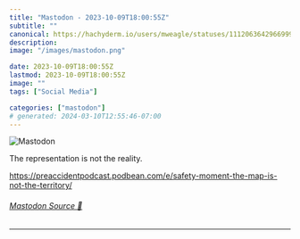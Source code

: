 ```yaml
---
title: "Mastodon - 2023-10-09T18:00:55Z"
subtitle: ""
canonical: https://hachyderm.io/users/mweagle/statuses/111206364296699990
description:
image: "/images/mastodon.png"

date: 2023-10-09T18:00:55Z
lastmod: 2023-10-09T18:00:55Z
image: ""
tags: ["Social Media"]

categories: ["mastodon"]
# generated: 2024-03-10T12:55:46-07:00
---
```

![Mastodon](/images/mastodon.png)

<p>The representation is not the reality.</p><p><a href="https://preaccidentpodcast.podbean.com/e/safety-moment-the-map-is-not-the-territory/" target="_blank" rel="nofollow noopener noreferrer" translate="no"><span class="invisible">https://</span><span class="ellipsis">preaccidentpodcast.podbean.com</span><span class="invisible">/e/safety-moment-the-map-is-not-the-territory/</span></a></p>


###### [Mastodon Source 🐘](https://hachyderm.io/@mweagle/111206364296699990)

___
